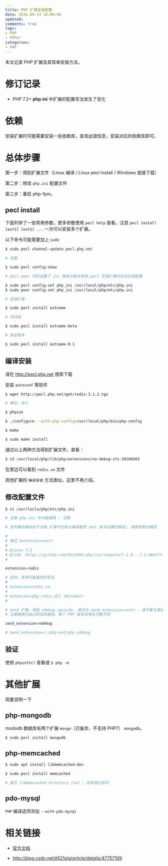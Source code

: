 ```yaml
---
title: PHP 扩展安装配置
date: 2016-09-23 16:00:00
updated:
comments: true
tags:
- PHP
- PHPer
categories:
- PHP
---
```


本文记录 PHP 扩展及其简单安装方法。

<!--more-->

# 修订记录

* PHP 7.2+  **php.ini** 中扩展的配置写法发生了变化

# 依赖

安装扩展时可能需要安装一些依赖库，查询出错信息，安装对应的依赖库即可。

# 总体步骤

第一步：得到扩展文件（Linux 编译 / Linux pecl install / Windows 直接下载）

第二步：修改 `php.ini` 配置文件

第三步：重启 php-fpm。

## pecl install

下面列举了一些常用参数，更多参数使用 `pecl help` 查看，注意 `pecl install [ext1] [ext2] ...` 一次可以安装多个扩展。

以下命令可能需要加上 `sudo`

```bash
$ sudo pecl channel-update pecl.php.net

# 设置

$ sudo pecl config-show

# pecl pear 同时设置了 ini 路径才能在使用 pecl 安装扩展时自动生成配置

$ sudo pecl config-set php_ini /usr/local/php/etc/php.ini
$ sudo pear config-set php_ini /usr/local/php/etc/php.ini

# 安装扩展

$ sudo pecl install extname

# 测试版

$ sudo pecl install extname-beta

# 指定版本

$ sudo pecl install extname-0.1
```

## 编译安装

请在 http://pecl.php.net 搜索下载  

安装 `autoconf` 等软件

```bash
$ wget http://pecl.php.net/get/redis-3.1.2.tgz

# 解压、进入

$ phpize

$ ./configure --with-php-config=/usr/local/php/bin/php-config

$ make

$ sudo make install
```

通过以上两种方法得到扩展文件，查看：

```bash
$ cd /usr/local/php/lib/php/extensions/no-debug-zts-20160303
```

在里边可以看到 `redis.so` 文件

其他扩展的 `编译安装` 方法类似，这里不再介绍。

## 修改配置文件

```bash
$ vi /usr/locla/php/etc/php.ini

# 注意 php.ini 中只能使用 ; 注释

# 文件最后增加如下内容,扩展不在默认编译路径（ext 指令设置的路径），请填写绝对路径

#
# 格式 extension=<ext>
#
# @since 7.2
# @link  https://github.com/khs1994-php/ini/compare/7.1.0...7.2.0#diff-93ba055b6b5afa0ffd531ce1ff45508aR874
#

extension=redis

# 旧的，未来可能废弃的写法
#
# extension=redis.so
#
# extension=php_redis.dll (Windows)
#

# zend 扩展，例如 xdebug opcache ,格式为 zend_extension=<ext> ，请不要与普通扩展混淆
# 注意替换为自己的实际路径，每个 PHP 版本目录名可能不同

zend_extension=xdebug

# zend_extension=c:/php-ext/php_xdebug
```

## 验证

使用 `phpinfo()` 查看或 `$ php -m`

# 其他扩展

简要说明一下

## php-mongodb

mododb 数据库有两个扩展 `mongo`（已废弃，不支持 PHP7） `mongodb`。

```bash
$ sudo pecl install mongodb
```

## php-memcached

```bash
$ sudo apt install libmemcached-dev

$ sudo pecl install memcached

# 提示 libmemcached directory [no] : 回车跳过即可
```

## pdo-mysql

`PHP` 编译选项添加 `--with-pdo-mysql`

# 相关链接

* [官方文档](http://php.net/manual/zh/install.pecl.php)

* http://blog.csdn.net/jt521xlg/article/details/47757109
